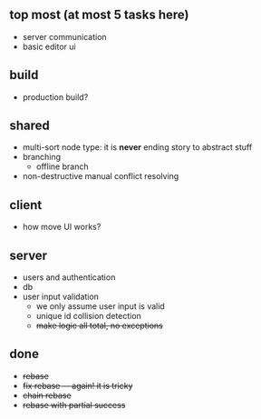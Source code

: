 

## top most (at most 5 tasks here)
* server communication
* basic editor ui

## build
* production build?


## shared
* multi-sort node type: it is **never** ending story to abstract stuff
* branching
    * offline branch
* non-destructive manual conflict resolving

## client

* how move UI works?

## server

* users and authentication
* db
* user input validation
    * we only assume user input is valid
    * unique id collision detection
    * ~~make logic all total, no exceptions~~



## done

* ~~rebase~~
* ~~fix rebase -- again! it is tricky~~
* ~~chain rebase~~
* ~~rebase with partial success~~
